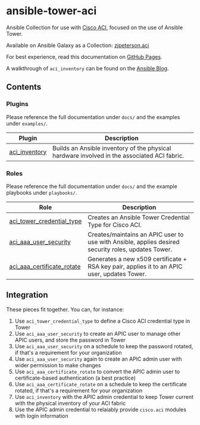 # ansible-tower-aci
Ansible Collection for use with [Cisco ACI](https://www.cisco.com/c/en/us/solutions/data-center-virtualization/application-centric-infrastructure/index.html), focused on the use of Ansible Tower.

Available on Ansible Galaxy as a Collection: [zjpeterson.aci](https://galaxy.ansible.com/zjpeterson/aci)

For best experience, read this documentation on [GitHub Pages](https://zjpeterson.github.io/ansible-tower-aci/).

A walkthrough of `aci_inventory` can be found on the [Ansible Blog](https://www.ansible.com/blog/using-cisco-aci-as-inventory-for-ansible-tower).

## Contents

### Plugins

Please reference the full documentation under `docs/` and the examples under `examples/`.

| Plugin | Description |
| --- | --- |
| [aci_inventory](./docs/aci_inventory) | Builds an Ansible inventory of the physical hardware involved in the associated ACI fabric. |

### Roles

Please reference the full documentation under `docs/` and the example playbooks under `playbooks/`.

| Role | Description |
| --- | --- |
| [aci_tower_credential_type](./docs/aci_tower_credential_type) | Creates an Ansible Tower Credential Type for Cisco ACI. |
| [aci_aaa_user_security](./docs/aci_aaa_user_security) | Creates/maintains an APIC user to use with Ansible, applies desired security roles, updates Tower. |
| [aci_aaa_certificate_rotate](./docs/aci_aaa_certificate_rotate) | Generates a new x509 certificate + RSA key pair, applies it to an APIC user, updates Tower. |

## Integration

These pieces fit together. You can, for instance:

1. Use `aci_tower_credential_type` to define a Cisco ACI credential type in Tower
2. Use `aci_aaa_user_security` to create an APIC user to manage other APIC users, and store the password in Tower
3. Use `aci_aaa_user_security` on a schedule to keep the password rotated, if that's a requirement for your organization
4. Use `aci_aaa_user_security` again to create an APIC admin user with wider permission to make changes
5. Use `aci_aaa_certificate_rotate` to convert the APIC admin user to certificate-based authentication (a best practice)
6. Use `aci_aaa_certificate_rotate` on a schedule to keep the certificate rotated, if that's a requirement for your organization
7. Use `aci_inventory` with the APIC admin credential to keep Tower current with the physical inventory of your ACI fabric
8. Use the APIC admin credential to relaiably provide `cisco.aci` modules with login information

